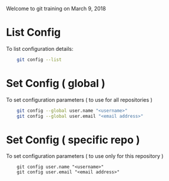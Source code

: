 Welcome to git training on March 9, 2018


# List Config
To list configuration details:
```bash
	git config --list
```

# Set Config ( global ) 
To set configuration parameters ( to use for all repositories )
```bash
	git config --global user.name "<username>"
	git config --global user.email "<email address>"
```

# Set Config ( specific repo ) 
To set configuration parameters ( to use only for this repository )
```
	git config user.name "<username>"
	git config user.email "<email address>"
```
